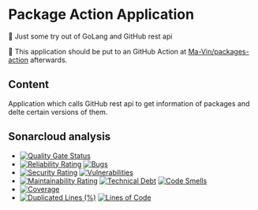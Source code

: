 # Package Action Application
:baby_chick: Just some try out of GoLang and GitHub rest api

:rocket: This application should be put to an GitHub Action at [Ma-Vin/packages-action](https://github.com/Ma-Vin/packages-action) afterwards.

## Content
Application which calls GitHub rest api to get information of packages and delte certain versions of them.

## Sonarcloud analysis

* [![Quality Gate Status](https://sonarcloud.io/api/project_badges/measure?project=ma-vin_package-action-application&metric=alert_status)](https://sonarcloud.io/summary/new_code?id=ma-vin_package-action-application)
* [![Reliability Rating](https://sonarcloud.io/api/project_badges/measure?project=ma-vin_package-action-application&metric=reliability_rating)](https://sonarcloud.io/summary/new_code?id=ma-vin_package-action-application) [![Bugs](https://sonarcloud.io/api/project_badges/measure?project=ma-vin_package-action-application&metric=bugs)](https://sonarcloud.io/summary/new_code?id=ma-vin_package-action-application)
* [![Security Rating](https://sonarcloud.io/api/project_badges/measure?project=ma-vin_package-action-application&metric=security_rating)](https://sonarcloud.io/summary/new_code?id=ma-vin_package-action-application)  [![Vulnerabilities](https://sonarcloud.io/api/project_badges/measure?project=ma-vin_package-action-application&metric=vulnerabilities)](https://sonarcloud.io/summary/new_code?id=ma-vin_package-action-application)
* [![Maintainability Rating](https://sonarcloud.io/api/project_badges/measure?project=ma-vin_package-action-application&metric=sqale_rating)](https://sonarcloud.io/summary/new_code?id=ma-vin_package-action-application)  [![Technical Debt](https://sonarcloud.io/api/project_badges/measure?project=ma-vin_package-action-application&metric=sqale_index)](https://sonarcloud.io/summary/new_code?id=ma-vin_package-action-application)  [![Code Smells](https://sonarcloud.io/api/project_badges/measure?project=ma-vin_package-action-application&metric=code_smells)](https://sonarcloud.io/summary/new_code?id=ma-vin_package-action-application)
* [![Coverage](https://sonarcloud.io/api/project_badges/measure?project=ma-vin_package-action-application&metric=coverage)](https://sonarcloud.io/summary/new_code?id=ma-vin_package-action-application)
* [![Duplicated Lines (%)](https://sonarcloud.io/api/project_badges/measure?project=ma-vin_package-action-application&metric=duplicated_lines_density)](https://sonarcloud.io/summary/new_code?id=ma-vin_package-action-application)  [![Lines of Code](https://sonarcloud.io/api/project_badges/measure?project=ma-vin_package-action-application&metric=ncloc)](https://sonarcloud.io/summary/new_code?id=ma-vin_package-action-application)